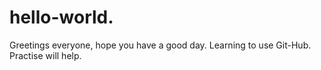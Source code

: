 # hello-world.
Greetings everyone, hope you have a good day.
Learning to use Git-Hub. Practise will help.
